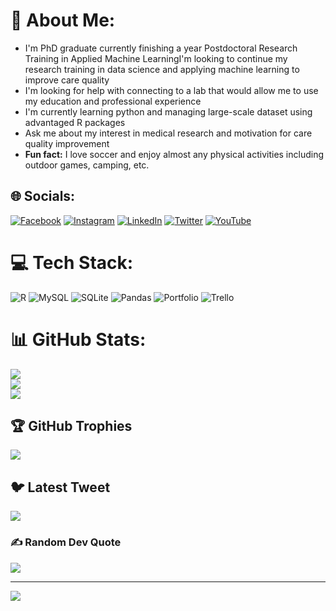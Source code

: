 # 💫 About Me:
- I'm PhD graduate currently finishing a year Postdoctoral Research Training in Applied Machine LearningI'm looking to continue my research training in data science and applying machine learning to improve care quality<br>
- I'm looking for help with connecting to a lab that would allow me to use my education and professional experience 
- I'm currently learning python and managing large-scale dataset using advantaged R packages<br>
- Ask me about my interest in medical research and motivation for care quality improvement<br>
- **Fun fact:** I love soccer and enjoy almost any physical activities including outdoor games, camping, etc.


## 🌐 Socials:
[![Facebook](https://img.shields.io/badge/Facebook-%231877F2.svg?logo=Facebook&logoColor=white)](https://facebook.com/https://www.facebook.com/profile.php?id=100008144985965&mibextid=LQQJ4d) [![Instagram](https://img.shields.io/badge/Instagram-%23E4405F.svg?logo=Instagram&logoColor=white)](https://instagram.com/georgekarway) [![LinkedIn](https://img.shields.io/badge/LinkedIn-%230077B5.svg?logo=linkedin&logoColor=white)](https://linkedin.com/in/george-karway) [![Twitter](https://img.shields.io/badge/Twitter-%231DA1F2.svg?logo=Twitter&logoColor=white)](https://twitter.com/karway03) [![YouTube](https://img.shields.io/badge/YouTube-%23FF0000.svg?logo=YouTube&logoColor=white)](https://youtube.com/@https://www.youtube.com/channel/UCSJhbkln5VNlBryjOLcRjDg) 

# 💻 Tech Stack:
![R](https://img.shields.io/badge/r-%23276DC3.svg?style=flat&logo=r&logoColor=white) ![MySQL](https://img.shields.io/badge/mysql-%2300f.svg?style=flat&logo=mysql&logoColor=white) ![SQLite](https://img.shields.io/badge/sqlite-%2307405e.svg?style=flat&logo=sqlite&logoColor=white) ![Pandas](https://img.shields.io/badge/pandas-%23150458.svg?style=flat&logo=pandas&logoColor=white) ![Portfolio](https://img.shields.io/badge/Portfolio-%23000000.svg?style=flat&logo=firefox&logoColor=#FF7139) ![Trello](https://img.shields.io/badge/Trello-%23026AA7.svg?style=flat&logo=Trello&logoColor=white)
# 📊 GitHub Stats:
![](https://github-readme-stats.vercel.app/api?username=gkarway&theme=dark&hide_border=true&include_all_commits=true&count_private=true)<br/>
![](https://github-readme-streak-stats.herokuapp.com/?user=gkarway&theme=dark&hide_border=true)<br/>
![](https://github-readme-stats.vercel.app/api/top-langs/?username=gkarway&theme=dark&hide_border=true&include_all_commits=true&count_private=true&layout=compact)

## 🏆 GitHub Trophies
![](https://github-profile-trophy.vercel.app/?username=gkarway&theme=radical&no-frame=false&no-bg=true&margin-w=4)

## 🐦 Latest Tweet
[![](https://gtce.itsvg.in/api?username=karway03)](https://github.com/VishwaGauravIn/github-twitter-card-embed)

### ✍️ Random Dev Quote
![](https://quotes-github-readme.vercel.app/api?type=horizontal&theme=radical)

---
[![](https://visitcount.itsvg.in/api?id=gkarway&icon=0&color=0)](https://visitcount.itsvg.in)

<!-- Proudly created with GPRM ( https://gprm.itsvg.in ) -->
